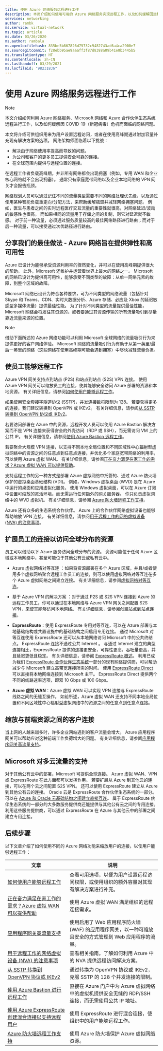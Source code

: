 ```yaml
---
title: 使用 Azure 网络服务远程进行工作
description: 本页介绍如何使用可用的 Azure 网络服务实现远程工作，以及如何缓解因远程工作者增多而出现的流量问题。
services: networking
author: rambk
ms.service: virtual-network
ms.topic: article
ms.date: 03/26/2020
ms.author: rambala
ms.openlocfilehash: 835be5b867826d75732c9482743ad6a4ca2900e7
ms.sourcegitcommit: f28ebb95ae9aaaff3f87d8388a09b41e0b3445b5
ms.translationtype: HT
ms.contentlocale: zh-CN
ms.lasthandoff: 03/29/2021
ms.locfileid: "98231836"
---
```

# <a name="working-remotely-using-azure-networking-services"></a>使用 Azure 网络服务远程进行工作

>[!NOTE]
> 本文介绍如何利用 Azure 网络服务、Microsoft 网络和 Azure 合作伙伴生态系统远程进行工作，以及如何缓解因 COVID-19（新冠病毒）危机而面临的网络问题。

本文将介绍可供组织用来为用户设置远程访问，或者在使用高峰期通过附加容量补充现有解决方案的选项。 网络架构师面临着以下挑战：

- 解决由于网络使用率提高而导致的问题。
- 为公司和客户的更多员工提供安全可靠的连接。
- 在全球范围内提供与远程位置的连接。

在远程工作者负载高峰期，并非所有网络都会出现拥塞（例如，专用 WAN 和企业核心网络就不会出现拥塞）。 通常只有家庭宽带网络以及企业本地网络的 VPN 网关才会报告瓶颈。

网络规划人员可以通过记住不同的流量类型需要不同的网络处理优先级，以及通过使用某种智能负载重定向/分配方法，来帮助缓解瓶颈并减轻网络拥塞问题。 例如，医生与患者之间的实时远程医疗交互流量的重要性就很高，对网络延迟/波动的敏感性也很高。 而如果相同的流量用于存储之间的复制，则它对延迟就不敏感。 对于前一种流量，必须通过服务质量较高的最佳网络路径进行路由；而对于后一种流量，可以接受通过次优路径进行路由。



## <a name="sharing-our-best-practices---azure-network-is-designed-for-elasticity-and-high-availability"></a>分享我们的最佳做法 - Azure 网络旨在提供弹性和高可用性

Azure 已设计为能够承受资源利用率的骤然变化，并可以在使用高峰期提供很大的帮助。 此外，Microsoft 还维护并运营着世界上最大的网络之一。 Microsoft 的网络已设计为提供高可用性，能够承受不同类型的故障：从单一网络元素的故障，到整个区域的故障。

Microsoft 网络已设计为符合各种要求，可为不同类型的网络流量（包括针对 Skype 和 Teams、CDN、实时大数据分析、Azure 存储、必应及 Xbox 的延迟敏感型多媒体流量）提供最佳性能。 为了针对不同类型的流量提供最佳性能，Microsoft 网络会将发往其资源的，或者要通过其资源传输的所有流量吸引到尽量靠近流量来源的位置。

>[!NOTE] 
>借助下面所述的 Azure 网络功能可以利用 Microsoft 全球网络的流量吸引行为来提供更好的客户网络体验。 Microsoft 网络的流量吸引行为有助于从第一英里/最后一英里的网络（这些网络在使用高峰期可能会遇到拥塞）中尽快减轻流量负担。
>

## <a name="enable-employees-to-work-remotely"></a>使员工能够远程工作

Azure VPN 网关支持点到站点 (P2S) 和站点到站点 (S2S) VPN 连接。 使用 Azure VPN 网关可以缩放员工的连接，使其能够安全访问 Azure 部署的资源和本地资源。 有关详细信息，请参阅[如何使用户能够远程工作](../vpn-gateway/work-remotely-support.md)。 

如果使用安全套接字隧道协议 (SSTP)，并发连接数将限制为 128。 若要获得更多的连接，我们建议转换到 OpenVPN 或 IKEv2。 有关详细信息，请参阅[从 SSTP 转换到 OpenVPN 协议或 IKEv2](../vpn-gateway/ikev2-openvpn-from-sstp.md
)。

若要访问部署在 Azure 中的资源，远程开发人员可以使用 Azure Bastion 解决方案而不是 VPN 连接来获得安全的外壳访问（RDP 或 SSH），而无需访问 VM 上的公共 IP。 有关详细信息，请参阅[使用 Azure Bastion 远程工作](../bastion/work-remotely-support.md)。

若要聚合大规模 VPN 连接，以支持不同本地全局位置和不同区域性中心辐射型虚拟网络中的资源之间的任意点到任意点连接，并优化多个家庭宽带网络的利用率，可以使用 Azure 虚拟 WAN。 有关详细信息，请参阅[正在奋力满足在家工作的需求？Azure 虚拟 WAN 可以提供帮助](../virtual-wan/work-remotely-support.md)。

支持远程工作的另一种方式是部署 Azure 虚拟网络中托管的、通过 Azure 防火墙保护的虚拟桌面基础结构 (VDI)。 例如，Windows 虚拟桌面 (WVD) 是在 Azure 中运行的桌面和应用虚拟化服务。 使用 Windows 虚拟桌面，可以在 Azure 订阅中设置可缩放的灵活环境，而无需运行任何额外的网关服务器。 你只负责虚拟网络中的 WVD 虚拟机。 有关详细信息，请参阅 [Azure 防火墙远程工作支持](../firewall/remote-work-support.md)。 

Azure 还有众多的生态系统合作伙伴。 Azure 上的合作伙伴网络虚拟设备也能够帮助缩放 VPN 连接。 有关详细信息，请参阅[用于远程工作的网络虚拟设备 (NVA) 的注意事项](../vpn-gateway/nva-work-remotely-support.md)。

## <a name="extend-employees-connection-to-access-globally-distributed-resources"></a>扩展员工的连接以访问全球分布的资源

员工可以借助以下 Azure 服务访问全球分布的资源。 资源可能位于任何 Azure 区域或本地网络中，甚至可能位于其他公有云或私有云中。 

- Azure 虚拟网络对等互连  ：如果将资源部署在多个 Azure 区域，并且/或者使用多个虚拟网络聚合远程工作员工的连接，则可以使用虚拟网络对等互连在多个 Azure 虚拟网络之间建立连接。 有关详细信息，请参阅[虚拟网络对等互连][VNet-peer]。

- 基于 Azure VPN 的解决方案  ：对于通过 P2S 或 S2S VPN 连接到 Azure 的远程工作员工，你可以通过在本地网络与 Azure VPN 网关之间配置 S2S VPN，来使其能够访问本地网络。 有关详细信息，请参阅[创建站点到站点连接][S2S]。

- **ExpressRoute**：使用 ExpressRoute 专用对等互连，可以在 Azure 部署与本地基础结构或共置设施中的基础结构之间启用专用连接。 通过 Microsoft 对等互连使用 ExpressRoute 还可以从本地网络访问 Microsoft 中的公共终结点。 ExpressRoute 连接不通过公共 Internet 。 与通过 Internet 建立的典型连接相比，ExpressRoute 提供的连接更安全，可靠性更高，吞吐量更高，并且延迟更低且稳定。 有关详细信息，请参阅 [ExpressRoute 概述][ExR]。 利用已成为我们 [ExpressRoute 合作伙伴生态系统][ExR-eco]一部分的现有网络提供商，可以帮助减少与 Microsoft 建立高带宽连接所需的时间。  使用 [ExpressRoute Direct][ExR-D] 可以直接将本地网络连接到 Microsoft 主干。 ExpressRoute Direct 提供两个不同的线路速率选项，即双 10 Gbps 或 100 Gbps。 

- **Azure 虚拟 WAN**：Azure 虚拟 WAN 可以实现 VPN 连接与 ExpressRoute 线路之间的无缝互操作。 如前所述，Azure 虚拟 WAN 还支持不同本地全局位置和不同区域性中心辐射型虚拟网络中的资源之间的任意点到任意点连接。

## <a name="scale-customer-connectivity-to-frontend-resources"></a>缩放与前端资源之间的客户连接

当上网的人越来越多时，许多企业网站遇到的客户流量会增大。 Azure 应用程序网关可以帮助应对这种前端工作负荷增大的问题。 有关详细信息，请参阅[应用程序网关高流量支持](../application-gateway/high-traffic-support.md)。

## <a name="microsoft-support-for-multi-cloud-traffic"></a>Microsoft 对多云流量的支持

对于其他公有云中的部署，Microsoft 可提供全球连接。 Azure 虚拟 WAN、VPN 或 ExpressRoute 在此方面都可以发挥作用。 若要扩展从 Azure 到其他云的连接，可以在两个云之间配置 S2S VPN。 还可以使用 ExpressRoute 建立从 Azure 到其他公有云的连接。 Oracle 云是 ExpressRoute 合作伙伴生态系统的一部分。 可以在 [Azure 和 Oracle 云基础结构之间建立直接互连][Az-OCI]。 属于 ExpressRoute 伙伴生态系统的一部分的大多数服务提供商还能提供与其他公有云之间的专用连接。 利用这些服务提供商，可以通过 ExpressRoute 在 Azure 与其他云中的部署之间建立专用连接。

## <a name="next-steps"></a>后续步骤

以下文章介绍了如何使用不同的 Azure 网络功能来缩放用户的连接，以使用户能够远程工作：

| **文章** | **说明** |
| --- | --- |
| [如何使用户能够远程工作](../vpn-gateway/work-remotely-support.md) | 查看可用选项，以便为用户设置远程访问权限，或使用组织的额外容量对其现有解决方案进行补充。|
| [正在奋力满足在家工作的需求？Azure 虚拟 WAN 可以提供帮助](../virtual-wan/work-remotely-support.md) | 使用 Azure 虚拟 WAN 满足组织的远程连接需求。|
| [应用程序网关高流量支持](../application-gateway/high-traffic-support.md) | 使用启用了 Web 应用程序防火墙 (WAF) 的应用程序网关，以一种可缩放且安全的方式管理到 Web 应用程序的流量。 |
| [用于远程工作的网络虚拟设备 (NVA) 的注意事项](../vpn-gateway/nva-work-remotely-support.md)|查看相关指南，了解如何利用 Azure 中的 NVA 提供远程访问解决方案。 |
| [从 SSTP 转换到 OpenVPN 协议或 IKEv2](../vpn-gateway/ikev2-openvpn-from-sstp.md) | 通过转换为 OpenVPN 协议或 IKEv2，克服 SSTP 的 128 个并发连接的限制。|
| [使用 Azure Bastion 进行远程工作](../bastion/work-remotely-support.md) | 直接在 Azure 门户中为 Azure 虚拟网络中的虚拟机提供安全无缝的 RDP/SSH 连接，而无需使用公共 IP 地址。 |
| [使用 Azure ExpressRoute 创建混合连接以支持远程用户](../expressroute/work-remotely-support.md) | 使用 ExpressRoute 进行混合连接，使组织中的用户能够远程工作。|
| [Azure 防火墙远程工作支持](../firewall/remote-work-support.md)|使用 Azure 防火墙保护 Azure 虚拟网络资源。 |

<!--Link References-->
[VNet-peer]: ../virtual-network/virtual-network-peering-overview.md
[S2S]: ../vpn-gateway/tutorial-site-to-site-portal.md
[ExR]: ../expressroute/expressroute-introduction.md
[ExR-eco]: ../expressroute/expressroute-locations.md
[ExR-D]: ../expressroute/expressroute-erdirect-about.md
[Az-OCI]: ../virtual-machines/workloads/oracle/configure-azure-oci-networking.md